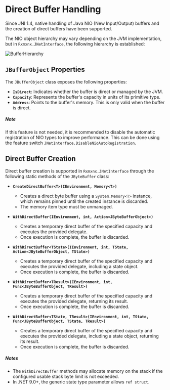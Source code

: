 # Direct Buffer Handling

Since JNI 1.4, native handling of Java NIO (New Input/Output) buffers and the creation of direct buffers have been
supported.

The NIO object hierarchy may vary depending on the JVM implementation, but in `Rxmxnx.JNetInterface`, the following
hierarchy is established:

![BufferHierarchy](https://github.com/user-attachments/assets/c9fc3743-da67-47ea-aa00-a4c4bf633d92)

## `JBufferObject` Properties

The `JBufferObject` class exposes the following properties:

- **`IsDirect`**: Indicates whether the buffer is direct or managed by the JVM.
- **`Capacity`**: Represents the buffer's capacity in units of its primitive type.
- **`Address`**: Points to the buffer's memory. This is only valid when the buffer is direct.

##### Note

If this feature is not needed, it is recommended to disable the automatic registration of NIO types to improve
performance. This can be done using the feature switch `JNetInterface.DisableNioAutoRegistration`.

## Direct Buffer Creation

Direct buffer creation is supported in `Rxmxnx.JNetInterface` through the following static methods of the `JByteBuffer`
class:

- **`CreateDirectBuffer<T>(IEnvironment, Memory<T>)`**
    - Creates a direct byte buffer using a `System.Memory<T>` instance, which remains pinned until the created instance
      is discarded.
    - The memory item type must be unmanaged.

- **`WithDirectBuffer(IEnvironment, int, Action<JByteBufferObject>)`**
    - Creates a temporary direct buffer of the specified capacity and executes the provided delegate.
    - Once execution is complete, the buffer is discarded.

- **`WithDirectBuffer<TState>(IEnvironment, int, TState, Action<JByteBufferObject, TState>)`**
    - Creates a temporary direct buffer of the specified capacity and executes the provided delegate, including a state
      object.
    - Once execution is complete, the buffer is discarded.

- **`WithDirectBuffer<TResult>(IEnvironment, int, Func<JByteBufferObject, TResult>)`**
    - Creates a temporary direct buffer of the specified capacity and executes the provided delegate, returning its
      result.
    - Once execution is complete, the buffer is discarded.

- **`WithDirectBuffer<TState, TResult>(IEnvironment, int, TState, Func<JByteBufferObject, TState, TResult>)`**
    - Creates a temporary direct buffer of the specified capacity and executes the provided delegate, including a state
      object, returning its result.
    - Once execution is complete, the buffer is discarded.

##### Notes

- The `WithDirectBuffer` methods may allocate memory on the stack if the configured usable stack byte limit is not
  exceeded.
- In .NET 9.0+, the generic state type parameter allows `ref struct`.  
